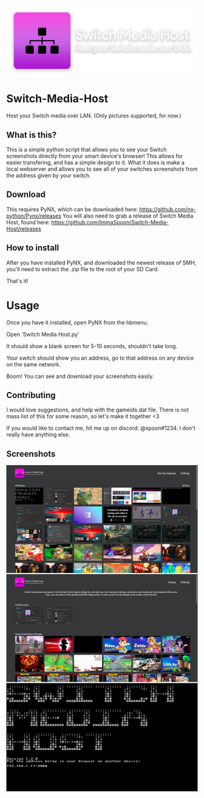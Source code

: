 ![Logo](Nintendo/resources/logo.png?raw=true)
# Switch-Media-Host
Host your Switch media over LAN. (Only pictures supported, for now.)

## What is this?
This is a simple python script that allows you to see your Switch screenshots directly from your smart device's browser! This allows for easier transfering, and has a simple design to it. What it does is make a local webserver and allows you to see all of your switches screenshots from the address given by your switch.

## Download
This requires PyNX, which can be downloaded here:
https://github.com/nx-python/Pynx/releases
You will also need to grab a release of Switch Media Host, found here:
https://github.com/ImmaSpoon/Switch-Media-Host/releases

## How to install
After you have installed PyNX, and downloaded the newest release of SMH, you'll need to extract the .zip file to the root of your SD Card.

That's it!

# Usage
Once you have it installed, open PyNX from the hbmenu.

Open 'Switch Media Host.py'

It should show a blank screen for 5-10 seconds, shouldn't take long.

Your switch should show you an address, go to that address on any device on the same network.

Boom! You can see and download your screenshots easily.

## Contributing
I would love suggestions, and help with the gameids.dat file. There is not mass list of this for some reason, so let's make it together <3

If you would like to contact me, hit me up on discord: @spoon#1234. I don't really have anything else.

## Screenshots
![Screenshot](Nintendo/resources/screenshot1.png?raw=true)
![Screenshot](Nintendo/resources/screenshot2.png?raw=true)
![Screenshot](Nintendo/resources/screenshot3.jpg?raw=true)
